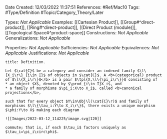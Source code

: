 <div class="topSpace"></div>

Date Created: 12/03/2022 11:37:51
References: #Ref/Mac10
Tags: #Type/Definition #Topic/Category_Theory/Later

Types: <i>Not Applicable</i>
Examples: [[Cartesian Product]], [[Group#^direct-product]], [[Ring#^direct-product]], [[Direct Product (module)]], [[Topological Space#^product-space]]
Constructions: <i>Not Applicable</i>
Generalizations: <i>Not Applicable</i>

Properties: <i>Not Applicable</i>
Sufficiencies: <i>Not Applicable</i>
Equivalences: <i>Not Applicable</i>
Justifications: <i>Not Applicable</i>

``` ad-Definition
title: Definition.

Let $\cat{C}$ be a category and consider an indexed family $\l\{X_i\r\}_{i\in I}$ of objects in $\cat{C}$. A <b>(categorical) product of $\l\{X_i\r\}$</b> is a pair $\tpl{X,\l\{\pi_i\r\}}$ consisting of
* an object $X$, denoted by $\prod_{i\in I}X_i$, and
* a family of morphisms $\pi_i:X\to X_i$, called <b>canonical projections</b>,

such that for every object $Y\in\Obj\l(\cat{C}\r)$ and family of morphisms $\l\{\tau_i:Y\to X_i\r\}$, there exists a unique morphism $\phi:Y\to X$ making each diagram

![[Images/2022-03-12_114225/image.svg|120]]

commute; that is, if each $\tau_i$ factors uniquely as $\tau_i=\pi_i\circ\phi$.

```
